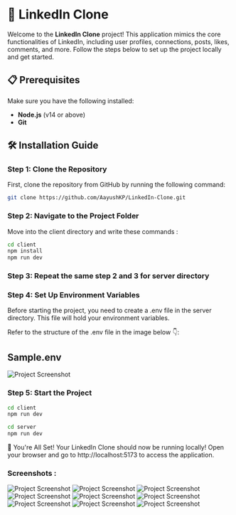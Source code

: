 # 🚀 LinkedIn Clone

Welcome to the **LinkedIn Clone** project! This application mimics the core functionalities of LinkedIn, including user profiles, connections, posts, likes, comments, and more. Follow the steps below to set up the project locally and get started.

## 📋 Prerequisites

Make sure you have the following installed:

- **Node.js** (v14 or above)
- **Git**

## 🛠️ Installation Guide

### Step 1: Clone the Repository

First, clone the repository from GitHub by running the following command:

```bash
git clone https://github.com/AayushKP/LinkedIn-Clone.git
```

### Step 2: Navigate to the Project Folder

Move into the client directory and write these commands :

```bash
cd client
npm install
npm run dev
```

### Step 3: Repeat the same step 2 and 3 for server directory

### Step 4: Set Up Environment Variables

Before starting the project, you need to create a .env file in the server directory. This file will hold your environment variables.

Refer to the structure of the .env file in the image below 👇:

## Sample.env

![Project Screenshot](client/public/images/sampleEnv.png)

### Step 5: Start the Project

```bash
cd client
npm run dev

cd server
npm run dev
```

🚀 You're All Set!
Your LinkedIn Clone should now be running locally! Open your browser and go to http://localhost:5173 to access the application.

### Screenshots :

![Project Screenshot](client/public/images/Login.png)
![Project Screenshot](client/public/images/SignUp.png)
![Project Screenshot](client/public/images/UserProfile.png)
![Project Screenshot](client/public/images/Profile-Update.png)
![Project Screenshot](client/public/images/posts.png)
![Project Screenshot](client/public/images/notification.png)
![Project Screenshot](client/public/images/mail.png)
![Project Screenshot](client/public/images/other's-pov.png)
![Project Screenshot](client/public/images/other's-pov-feed.png)
